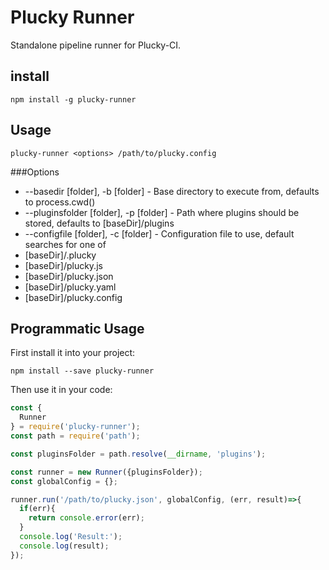 Plucky Runner
===

Standalone pipeline runner for Plucky-CI.

install
---

```shell
npm install -g plucky-runner
```

Usage
---

```shell
plucky-runner <options> /path/to/plucky.config
```

###Options

 * --basedir [folder], -b [folder] - Base directory to execute from, defaults to process.cwd()
 * --pluginsfolder [folder], -p [folder] - Path where plugins should be stored, defaults to [baseDir]/plugins
 * --configfile [folder], -c [folder] - Configuration file to use, default searches for one of
  * [baseDir]/.plucky
  * [baseDir]/plucky.js
  * [baseDir]/plucky.json
  * [baseDir]/plucky.yaml
  * [baseDir]/plucky.config

Programmatic Usage
---

First install it into your project:

```
npm install --save plucky-runner
```

Then use it in your code:

```javascript
const {
  Runner
} = require('plucky-runner');
const path = require('path');

const pluginsFolder = path.resolve(__dirname, 'plugins');

const runner = new Runner({pluginsFolder});
const globalConfig = {};

runner.run('/path/to/plucky.json', globalConfig, (err, result)=>{
  if(err){
    return console.error(err);
  }
  console.log('Result:');
  console.log(result);
});
```
